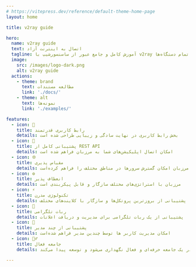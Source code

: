 ```yaml
---
# https://vitepress.dev/reference/default-theme-home-page
layout: home

title: v2ray guide

hero:
  name: v2ray guide
  text: اتصال به اینترنت آزاد
  tagline: آموزش کامل و جامع عبور از ساسنسورشیپ با v2ray برای تمام دستگاه‌ها.
  image:
    src: /images/logo-dark.png
    alt: v2ray guide
  actions:
    - theme: brand
      text: مطالعه مستندات
      link: './docs/'
    - theme: alt
      text: نمونه‌ها
      link: './examples/'

features:
  - icon: 💎
    title: رابط کاربری قدرتمند
    details: بخش رابط کاربری در نهایت سادگی و زیبایی طراحی شده‌ است
  - icon: 🚀
    title: پشتیبانی کامل از REST API
    details: امکان اتصال اپلیکیشن‌های شما به مرزبان فراهم شده‌ است
  - icon: 🌐
    title: مقیاس پذیری
    details: مرزبان امکان گسترش سرورها در مناطق مختلف را فراهم کرده‌است
  - icon: ⚙️
    title: انعطاف پذیر
    details: مرزبان با استراتژی‌های مختلف سازگار و قابل پیکربندی است
  - icon: ⚡️
    title: تکنولوژی مدرن
    details: پشتیبانی از بروزترین پروتکل‌ها و سازگار با کلاینت‌های مختلف
  - icon: 🤖
    title: ربات تلگرامی
    details: پشتیبانی از یک ربات تلگرامی برای مدیریت و دریافت اعلانات
  - icon: 👥
    title: پشتیبانی از چند مدیر
    details: امکان مدیریت کاربر ها توسط چندین مدیر فراهم شده‌است
  - icon: 🙋‍♂️
    title: جامعه فعال
    details: مرزبان در یک جامعه حرفه‌ای و فعال نگهداری می‌شود و توسعه پیدا می‌کند

---
```


